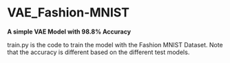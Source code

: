 # VAE_Fashion-MNIST
**A simple VAE Model with 98.8% Accuracy**

train.py is the code to train the model with the Fashion MNIST Dataset. Note that the accuracy is different based on the different test models.
